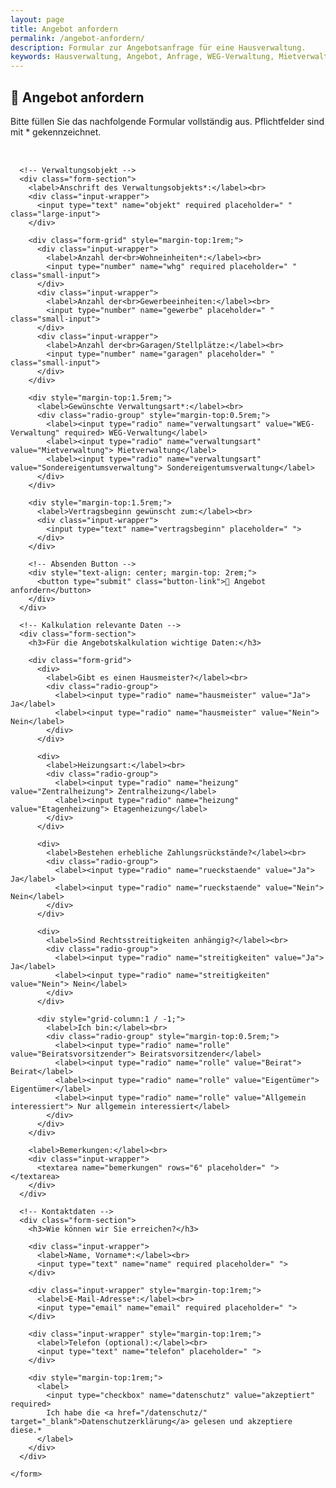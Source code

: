 ```yaml
---
layout: page
title: Angebot anfordern
permalink: /angebot-anfordern/
description: Formular zur Angebotsanfrage für eine Hausverwaltung.
keywords: Hausverwaltung, Angebot, Anfrage, WEG-Verwaltung, Mietverwaltung, Sondereigentum, Verwaltung Hannover
---
```


<style>
  .form-container {
    display: flex;
    justify-content: center;
  }

  .form-wrapper {
    width: 100%;
    max-width: 800px;
  }

  .form-section {
    background: #f9f9f9;
    padding: 2rem;
    margin-bottom: 2rem;
    border-radius: 8px;
    animation: fadeIn 0.8s ease-in;
  }

  .form-grid {
    display: grid;
    grid-template-columns: repeat(3, 1fr);
    gap: 1rem;
  }

  .radio-group {
    display: flex;
    flex-wrap: wrap;
    gap: 1rem;
  }

  label {
    font-weight: 600;
  }

  .input-wrapper {
    position: relative;
  }

  .input-wrapper input:valid:not(:placeholder-shown),
  .input-wrapper textarea:valid:not(:placeholder-shown) {
    border-color: #28a745;
    background-color: #f0fff5;
  }

  .input-wrapper input:valid:not(:placeholder-shown)::after,
  .input-wrapper textarea:valid:not(:placeholder-shown)::after {
    content: '\2713';
    color: #28a745;
    font-weight: bold;
    position: absolute;
    right: 10px;
    top: 50%;
    transform: translateY(-50%);
  }

  input[type="text"],
  input[type="number"],
  input[type="email"],
  textarea {
    background: #fff;
    border: 1px solid #ccc;
    border-radius: 5px;
    padding: 0.5rem;
    box-shadow: 0 1px 3px rgba(0,0,0,0.1);
    transition: border-color 0.3s, box-shadow 0.3s, background-color 0.3s;
    width: 100%;
  }

  .large-input {
    height: 3rem;
  }

  .small-input {
    width: 50%;
  }

  input[type="text"]:focus,
  input[type="number"]:focus,
  input[type="email"]:focus,
  textarea:focus {
    border-color: #0066cc;
    background-color: #f0f8ff;
    box-shadow: 0 0 8px rgba(0,102,204,0.4);
    outline: none;
  }

  .success-message {
    display: none;
    text-align: center;
    background: #e0ffe0;
    padding: 1rem;
    border: 1px solid #00aa00;
    border-radius: 8px;
    margin-top: 2rem;
    font-size: 1.2rem;
    color: #006600;
  }

  .button-link {
    font-size: 1.3rem;
    padding: 1rem 2rem;
    width: 100%;
  }

  @keyframes fadeIn {
    from { opacity: 0; transform: translateY(20px); }
    to { opacity: 1; transform: translateY(0); }
  }
</style>

## 📝 Angebot anfordern

Bitte füllen Sie das nachfolgende Formular vollständig aus. Pflichtfelder sind mit * gekennzeichnet.

<div id="success" class="success-message">
  🎉 Vielen Dank für Ihre Anfrage! Wir melden uns schnellstmöglich bei Ihnen.
</div>

<div class="form-container">
  <div class="form-wrapper">
    <form id="anfrageForm" action="angebot-senden.php" method="POST" style="margin-top:2rem;" novalidate>

      <!-- Verwaltungsobjekt -->
      <div class="form-section">
        <label>Anschrift des Verwaltungsobjekts*:</label><br>
        <div class="input-wrapper">
          <input type="text" name="objekt" required placeholder=" " class="large-input">
        </div>

        <div class="form-grid" style="margin-top:1rem;">
          <div class="input-wrapper">
            <label>Anzahl der<br>Wohneinheiten*:</label><br>
            <input type="number" name="whg" required placeholder=" " class="small-input">
          </div>
          <div class="input-wrapper">
            <label>Anzahl der<br>Gewerbeeinheiten:</label><br>
            <input type="number" name="gewerbe" placeholder=" " class="small-input">
          </div>
          <div class="input-wrapper">
            <label>Anzahl der<br>Garagen/Stellplätze:</label><br>
            <input type="number" name="garagen" placeholder=" " class="small-input">
          </div>
        </div>

        <div style="margin-top:1.5rem;">
          <label>Gewünschte Verwaltungsart*:</label><br>
          <div class="radio-group" style="margin-top:0.5rem;">
            <label><input type="radio" name="verwaltungsart" value="WEG-Verwaltung" required> WEG-Verwaltung</label>
            <label><input type="radio" name="verwaltungsart" value="Mietverwaltung"> Mietverwaltung</label>
            <label><input type="radio" name="verwaltungsart" value="Sondereigentumsverwaltung"> Sondereigentumsverwaltung</label>
          </div>
        </div>

        <div style="margin-top:1.5rem;">
          <label>Vertragsbeginn gewünscht zum:</label><br>
          <div class="input-wrapper">
            <input type="text" name="vertragsbeginn" placeholder=" ">
          </div>
        </div>

        <!-- Absenden Button -->
        <div style="text-align: center; margin-top: 2rem;">
          <button type="submit" class="button-link">📄 Angebot anfordern</button>
        </div>
      </div>

      <!-- Kalkulation relevante Daten -->
      <div class="form-section">
        <h3>Für die Angebotskalkulation wichtige Daten:</h3>

        <div class="form-grid">
          <div>
            <label>Gibt es einen Hausmeister?</label><br>
            <div class="radio-group">
              <label><input type="radio" name="hausmeister" value="Ja"> Ja</label>
              <label><input type="radio" name="hausmeister" value="Nein"> Nein</label>
            </div>
          </div>

          <div>
            <label>Heizungsart:</label><br>
            <div class="radio-group">
              <label><input type="radio" name="heizung" value="Zentralheizung"> Zentralheizung</label>
              <label><input type="radio" name="heizung" value="Etagenheizung"> Etagenheizung</label>
            </div>
          </div>

          <div>
            <label>Bestehen erhebliche Zahlungsrückstände?</label><br>
            <div class="radio-group">
              <label><input type="radio" name="rueckstaende" value="Ja"> Ja</label>
              <label><input type="radio" name="rueckstaende" value="Nein"> Nein</label>
            </div>
          </div>

          <div>
            <label>Sind Rechtsstreitigkeiten anhängig?</label><br>
            <div class="radio-group">
              <label><input type="radio" name="streitigkeiten" value="Ja"> Ja</label>
              <label><input type="radio" name="streitigkeiten" value="Nein"> Nein</label>
            </div>
          </div>

          <div style="grid-column:1 / -1;">
            <label>Ich bin:</label><br>
            <div class="radio-group" style="margin-top:0.5rem;">
              <label><input type="radio" name="rolle" value="Beiratsvorsitzender"> Beiratsvorsitzender</label>
              <label><input type="radio" name="rolle" value="Beirat"> Beirat</label>
              <label><input type="radio" name="rolle" value="Eigentümer"> Eigentümer</label>
              <label><input type="radio" name="rolle" value="Allgemein interessiert"> Nur allgemein interessiert</label>
            </div>
          </div>
        </div>

        <label>Bemerkungen:</label><br>
        <div class="input-wrapper">
          <textarea name="bemerkungen" rows="6" placeholder=" "></textarea>
        </div>
      </div>

      <!-- Kontaktdaten -->
      <div class="form-section">
        <h3>Wie können wir Sie erreichen?</h3>

        <div class="input-wrapper">
          <label>Name, Vorname*:</label><br>
          <input type="text" name="name" required placeholder=" ">
        </div>

        <div class="input-wrapper" style="margin-top:1rem;">
          <label>E-Mail-Adresse*:</label><br>
          <input type="email" name="email" required placeholder=" ">
        </div>

        <div class="input-wrapper" style="margin-top:1rem;">
          <label>Telefon (optional):</label><br>
          <input type="text" name="telefon" placeholder=" ">
        </div>

        <div style="margin-top:1rem;">
          <label>
            <input type="checkbox" name="datenschutz" value="akzeptiert" required>
            Ich habe die <a href="/datenschutz/" target="_blank">Datenschutzerklärung</a> gelesen und akzeptiere diese.*
          </label>
        </div>
      </div>

    </form>
  </div>
</div>

<script>
  document.getElementById('anfrageForm').addEventListener('submit', function(event) {
    event.preventDefault();
    document.getElementById('anfrageForm').style.display = 'none';
    document.getElementById('success').style.display = 'block';
  });
</script>
